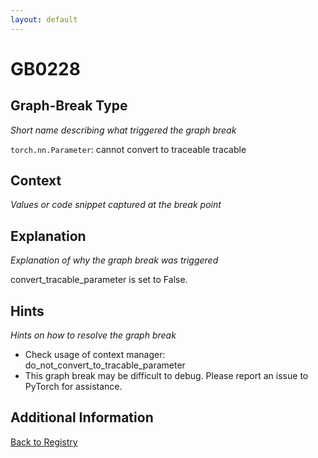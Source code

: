 ```yaml
---
layout: default
---
```

# GB0228

## Graph-Break Type
*Short name describing what triggered the graph break*

`torch.nn.Parameter`: cannot convert to traceable tracable

## Context
*Values or code snippet captured at the break point*



## Explanation
*Explanation of why the graph break was triggered*

convert_tracable_parameter is set to False.

## Hints
*Hints on how to resolve the graph break*

- Check usage of context manager: do_not_convert_to_tracable_parameter
- This graph break may be difficult to debug. Please report an issue to PyTorch for assistance.


## Additional Information

<!-- ADDITIONAL INFORMATION START - Add custom information below this line -->

<!-- ADDITIONAL INFORMATION END -->

[Back to Registry](../index.html)
